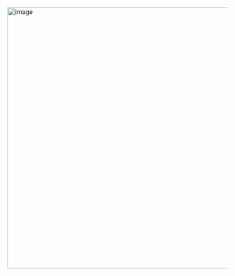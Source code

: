 <img width="597" alt="image" src="https://github.com/Sejalkaur/100DaysOfFrontend/assets/122438982/0c43135a-f0ee-4d91-88d8-4ed959a28cef">
